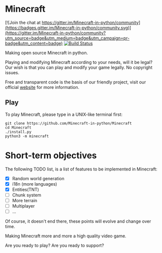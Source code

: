 # Minecraft
[![Join the chat at https://gitter.im/Minecraft-in-python/community](https://badges.gitter.im/Minecraft-in-python/community.svg)](https://gitter.im/Minecraft-in-python/community?utm_source=badge&utm_medium=badge&utm_campaign=pr-badge&utm_content=badge)
[![Build Status](https://travis-ci.com/Minecraft-in-python/Minecraft.svg?branch=master)](https://travis-ci.com/Minecraft-in-python/Minecraft)

Making open source Minecraft in python.

Playing and modifying Minecraft according to your needs, will it be legal?
Our wish is that you can play and modify your game legally. No copyright issues.

Free and transparent code is the basis of our friendly project,
visit our official [website](https://minecraft-in-python.github.io) for more information.

## Play
To play Minecraft, please type in a UNIX-like terminal first:
```shell
git clone https://github.com/Minecraft-in-python/Minecraft
cd Minecraft
./install.py
python3 -m minecraft
```

# Short-term objectives
The following TODO list, is a list of features to be implemented in Minecraft:

- [x] Random world generation
- [x] i18n (more languages)
- [x] Entities(TNT)
- [ ] Chunk system
- [ ] More terrain
- [ ] Multiplayer
- [ ] ...

Of course, it doesn't end there, these points will evolve and change over time.

Making Minecraft more and more a high quality video game.

Are you ready to play? Are you ready to support?
